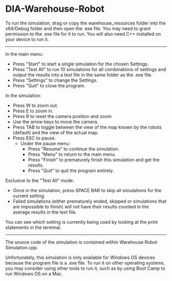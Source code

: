 # DIA-Warehouse-Robot

To run the simulation, drag or copy the warehouse_resources folder into the x64/Debug folder and then open the .exe file. You may need to grant permission to the .exe file for it to run. You will also need C++ installed on your device to run it.

------------------------------------------------------------------------------------

In the main menu:
- Press "Start" to start a single simulation for the chosen Settings.
- Press "Test All" to run 10 simulations for all combinations of settings and output the results into a text file in the same folder as the .exe file.
- Press "Settings" to change the Settings.
- Press "Quit" to close the program.

In the simulation:
- Press W to zoom out.
- Press E to zoom in.
- Press R to reset the camera position and zoom
- Use the arrow keys to move the camera.
- Press TAB to toggle between the view of the map known by the robots (default) and the view of the actual map.
- Press ESC to pause.
	- Under the pause menu:
		- Press "Resume" to continue the simulation.
		- Press "Menu" to return to the main menu.
		- Press "Finish" to prematurely finish this simulation and get the results.
		- Press "Quit" to quit the program entirely.

Exclusive to the "Test All" mode:
- Once in the simulation, press SPACE BAR to skip all simulations for the current setting.
- Failed simulations (either prematurely ended, skipped or simulations that are impossible to finish) will not have their results counted in the average results in the text file.

You can see which setting is currently being used by looking at the print statements in the terminal.

------------------------------------------------------------------------------------

The source code of the simulation is contained within Warehouse Robot Simulation.cpp.

Unfortunately, this simulation is only available for Windows OS devices because the program file is a .exe file. To run it on other operating systems, you may consider using other tools to run it, such as by using Boot Camp to run Windows OS on a Mac.